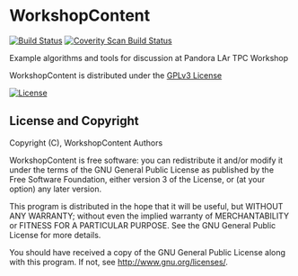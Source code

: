 # WorkshopContent
[![Build Status](https://travis-ci.org/PandoraPFA/WorkshopContent.svg?branch=master)](https://travis-ci.org/PandoraPFA/WorkshopContent)
[![Coverity Scan Build Status](https://scan.coverity.com/projects/13058/badge.svg)](https://scan.coverity.com/projects/pandorapfa-workshopcontent)

Example algorithms and tools for discussion at Pandora LAr TPC Workshop

WorkshopContent is distributed under the [GPLv3 License](http://www.gnu.org/licenses/gpl-3.0.en.html)

[![License](https://www.gnu.org/graphics/gplv3-127x51.png)](https://www.gnu.org/licenses/gpl-3.0.en.html)

## License and Copyright
Copyright (C), WorkshopContent Authors

WorkshopContent is free software: you can redistribute it and/or modify
it under the terms of the GNU General Public License as published by
the Free Software Foundation, either version 3 of the License, or
(at your option) any later version.

This program is distributed in the hope that it will be useful,
but WITHOUT ANY WARRANTY; without even the implied warranty of
MERCHANTABILITY or FITNESS FOR A PARTICULAR PURPOSE.  See the
GNU General Public License for more details.

You should have received a copy of the GNU General Public License
along with this program.  If not, see <http://www.gnu.org/licenses/>.
